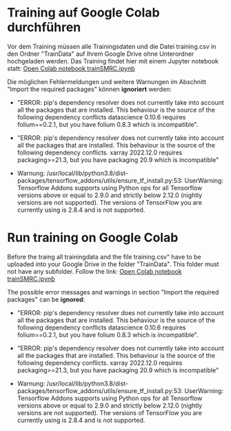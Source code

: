 # Training auf Google Colab durchführen
Vor dem Training müssen alle Trainingsdaten und die Datei training.csv in den Ordner "TrainData" auf Ihrem Google Drive ohne Unterordner hochgeladen werden. 
Das Training findet hier mit einem Jupyter notebook statt: [Open Colab notebook trainSMRC.ipynb](https://colab.research.google.com/github/robodhhb/Smart-Modelrailway-Cam/blob/main/30_Your_Training/30_Training/trainSMRC.ipynb)

Die möglichen Fehlermeldungen und weitere Warnungen im Abschnitt "Import the required packages" können **ignoriert** werden:
- "ERROR: pip's dependency resolver does not currently take into account all the packages that are installed. This behaviour is the source of the following dependency conflicts datascience 0.10.6 requires folium==0.2.1, but you have folium 0.8.3 which is incompatible".

- "ERROR: pip's dependency resolver does not currently take into account all the packages that are installed. This behaviour is the source of the following dependency conflicts. xarray 2022.12.0 requires packaging>=21.3, but you have packaging 20.9 which is incompatible" 

- Warnung: /usr/local/lib/python3.8/dist-packages/tensorflow_addons/utils/ensure_tf_install.py:53: UserWarning: Tensorflow Addons supports using Python ops for all Tensorflow versions above or equal to 2.9.0 and strictly below 2.12.0 (nightly versions are not supported). 
 The versions of TensorFlow you are currently using is 2.8.4 and is not supported. 

# Run training on Google Colab
Before the traing all trainingdata and the file training.csv" have to be uploaded into your Google Drive in the folder "TrainData". This folder must not have any subfolder. 
Follow the link: [Open Colab notebook trainSMRC.ipynb](https://colab.research.google.com/github/robodhhb/Smart-Modelrailway-Cam/blob/main/30_Your_Training/30_Training/trainSMRC.ipynb)

The possible error messages and warnings in section "Import the required packages" can be **ignored**:
- "ERROR: pip's dependency resolver does not currently take into account all the packages that are installed. This behaviour is the source of the following dependency conflicts datascience 0.10.6 requires folium==0.2.1, but you have folium 0.8.3 which is incompatible".

- "ERROR: pip's dependency resolver does not currently take into account all the packages that are installed. This behaviour is the source of the following dependency conflicts. xarray 2022.12.0 requires packaging>=21.3, but you have packaging 20.9 which is incompatible"

- Warnung: /usr/local/lib/python3.8/dist-packages/tensorflow_addons/utils/ensure_tf_install.py:53: UserWarning: Tensorflow Addons supports using Python ops for all Tensorflow versions above or equal to 2.9.0 and strictly below 2.12.0 (nightly versions are not supported). 
 The versions of TensorFlow you are currently using is 2.8.4 and is not supported. 
